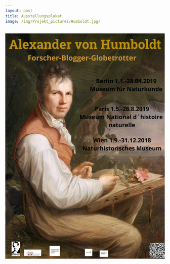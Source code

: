 ```yaml
---
layout: post
title: Ausstellungsplakat
image: /img/Projekt_pictures/Humboldt.jpg/
---
```



![](../img/Projekt_pictures/Humboldt_Plakat.jpg)
